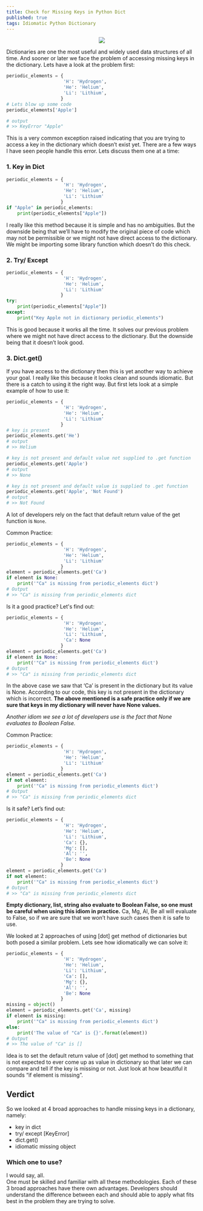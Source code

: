 ```yaml
---
title: Check for Missing Keys in Python Dict  
published: true
tags: Idiomatic Python Dictionary
---
```


<p align="center">
  <img src="{{site.baseurl}}/assets/images/python_dict_keys.jpeg">
</p>

Dictionaries are one the most useful and widely used data structures of all time. And sooner or later we face the problem of accessing missing keys in the dictionary. Lets have a look at the problem first:

```python
periodic_elements = {
                     'H': 'Hydrogen', 
                     'He': 'Helium', 
                     'Li': 'Lithium',
                    }
# Lets blow up some code
periodic_elements['Apple']

# output
# >> KeyError "Apple"
```

This is a very common exception raised indicating that you are trying to access a key in the dictionary which doesn’t exist yet. There are a few ways I have seen people handle this error. Lets discuss them one at a time:

### 1. Key in Dict

```python
periodic_elements = {
                     'H': 'Hydrogen', 
                     'He': 'Helium', 
                     'Li': 'Lithium'
                    }
if "Apple" in periodic_elements:
    print(periodic_elements["Apple"])
```

I really like this method because it is simple and has no ambiguities. But the downside being that we’ll have to modify the original piece of code which may not be permissible or we might not have direct access to the dictionary. We might be importing some library function which doesn’t do this check.

### 2. Try/ Except

```python
periodic_elements = {
                     'H': 'Hydrogen', 
                     'He': 'Helium', 
                     'Li': 'Lithium'
                    }
try:
    print(periodic_elements["Apple"])
except:
    print("Key Apple not in dictionary periodic_elements")
```

This is good because it works all the time. It solves our previous problem where we might not have direct access to the dictionary. But the downside being that it doesn’t look good.

### 3. Dict.get()

If you have access to the dictionary then this is yet another way to achieve your goal. I really like this because it looks clean and sounds idiomatic. But there is a catch to using it the right way. But first lets look at a simple example of how to use it:

```python
periodic_elements = {
                     'H': 'Hydrogen', 
                     'He': 'Helium', 
                     'Li': 'Lithium'
                    }
# key is present
periodic_elements.get('He')
# output
# >> Helium

# key is not present and default value not supplied to .get function
periodic_elements.get('Apple')
# output
# >> None

# key is not present and default value is supplied to .get function
periodic_elements.get('Apple', 'Not Found')
# output
# >> Not Found
```

A lot of developers rely on the fact that default return value of the get function is `None`.

Common Practice:

```python
periodic_elements = {
                     'H': 'Hydrogen', 
                     'He': 'Helium', 
                     'Li': 'Lithium'
                    }
element = periodic_elements.get('Ca')
if element is None:
    print('"Ca" is missing from periodic_elements dict')
# Output
# >> "Ca" is missing from periodic_elements dict
```

Is it a good practice? Let's find out:

```python
periodic_elements = {
                     'H': 'Hydrogen', 
                     'He': 'Helium', 
                     'Li': 'Lithium',
                     'Ca': None
                    }
element = periodic_elements.get('Ca')
if element is None:
    print('"Ca" is missing from periodic_elements dict')
# Output
# >> "Ca" is missing from periodic_elements dict
```

In the above case we saw that ‘Ca’ is present in the dictionary but its value is None. According to our code, this key is not present in the dictionary which is incorrect. **The above mentioned is a safe practice only if we are sure that keys in my dictionary will never have None values.**

_Another idiom we see a lot of developers use is the fact that None evaluates to Boolean False._

Common Practice:

```python
periodic_elements = {
                     'H': 'Hydrogen', 
                     'He': 'Helium', 
                     'Li': 'Lithium'
                    }
element = periodic_elements.get('Ca')
if not element:
    print('"Ca" is missing from periodic_elements dict')
# Output
# >> "Ca" is missing from periodic_elements dict
```

Is it safe? Let’s find out:

```python
periodic_elements = {
                     'H': 'Hydrogen', 
                     'He': 'Helium', 
                     'Li': 'Lithium',
                     'Ca': {},
                     'Mg': [],
                     'Al': '',
                     'Be': None
                    }
element = periodic_elements.get('Ca')
if not element:
    print('"Ca" is missing from periodic_elements dict')
# Output
# >> "Ca" is missing from periodic_elements dict
```

**Empty dictionary, list, string also evaluate to Boolean False, so one must be careful when using this idiom in practice.** Ca, Mg, Al, Be all will evaluate to False, so if we are sure that we won’t have such cases then it is safe to use.

We looked at 2 approaches of using [dot] get method of dictionaries but both posed a similar problem. Lets see how idiomatically we can solve it:

```python
periodic_elements = {
                     'H': 'Hydrogen', 
                     'He': 'Helium', 
                     'Li': 'Lithium',
                     'Ca': [],
                     'Mg': {},
                     'Al': '',
                     'Be': None
                    }
missing = object()
element = periodic_elements.get('Ca', missing)
if element is missing:
    print('"Ca" is missing from periodic_elements dict')
else:
    print('The value of "Ca" is {}'.format(element))
# Output
# >> The value of "Ca" is []
```

Idea is to set the default return value of [dot] get method to something that is not expected to ever come up as value in dictionary so that later we can compare and tell if the key is missing or not. Just look at how beautiful it sounds “if element is missing”.

## Verdict

So we looked at 4 broad approaches to handle missing keys in a dictionary, namely:
* key in dict
* try/ except [KeyError]
* dict.get()
* idiomatic missing object

### Which one to use?

I would say, all.  
One must be skilled and familiar with all these methodologies. Each of these 3 broad approaches have there own advantages. Developers should understand the difference between each and should able to apply what fits best in the problem they are trying to solve.
